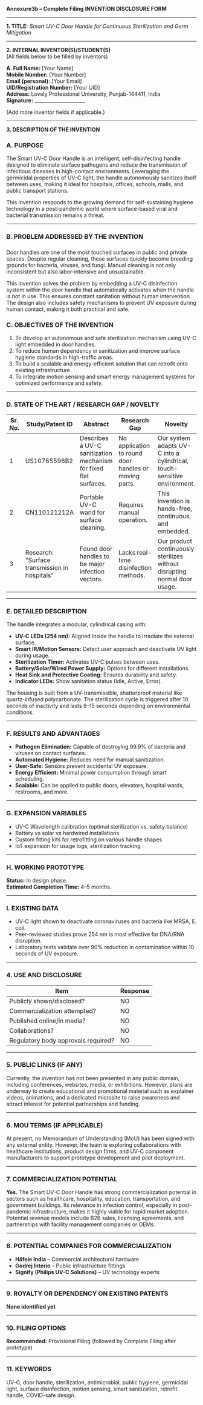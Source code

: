 **Annexure3b – Complete Filing**
**INVENTION DISCLOSURE FORM**

---

**1. TITLE:**
*Smart UV-C Door Handle for Continuous Sterilization and Germ Mitigation*

---

**2. INTERNAL INVENTOR(S)/STUDENT(S)**\
(All fields below to be filled by inventors)

**A. Full Name:** [Your Name]\
**Mobile Number:** [Your Number]\
**Email (personal):** [Your Email]\
**UID/Registration Number:** [Your UID]\
**Address:** Lovely Professional University, Punjab-144411, India\
**Signature:** \_\_\_\_\_\_\_\_\_\_\_\_\_\_\_\_\_\_\_\_\_

(Add more inventor fields if applicable.)

---

**3. DESCRIPTION OF THE INVENTION**

### A. PURPOSE

The Smart UV-C Door Handle is an intelligent, self-disinfecting handle designed to eliminate surface pathogens and reduce the transmission of infectious diseases in high-contact environments. Leveraging the germicidal properties of UV-C light, the handle autonomously sanitizes itself between uses, making it ideal for hospitals, offices, schools, malls, and public transport stations.

This invention responds to the growing demand for self-sustaining hygiene technology in a post-pandemic world where surface-based viral and bacterial transmission remains a threat.

---

### B. PROBLEM ADDRESSED BY THE INVENTION

###



Door handles are one of the most touched surfaces in public and private spaces. Despite regular cleaning, these surfaces quickly become breeding grounds for bacteria, viruses, and fungi. Manual cleaning is not only inconsistent but also labor-intensive and unsustainable.



This invention solves the problem by embedding a UV-C disinfection system within the door handle that automatically activates when the handle is not in use. This ensures constant sanitation without human intervention. The design also includes safety mechanisms to prevent UV exposure during human contact, making it both practical and safe.



### C. OBJECTIVES OF THE INVENTION

1. To develop an autonomous and safe sterilization mechanism using UV-C light embedded in door handles.
2. To reduce human dependency in sanitization and improve surface hygiene standards in high-traffic areas.
3. To build a scalable and energy-efficient solution that can retrofit onto existing infrastructure.
4. To integrate motion sensing and smart energy management systems for optimized performance and safety.

---

### D. STATE OF THE ART / RESEARCH GAP / NOVELTY

| Sr. No. | Study/Patent ID                               | Abstract                                                         | Research Gap                                          | Novelty                                                                   |
| ------- | --------------------------------------------- | ---------------------------------------------------------------- | ----------------------------------------------------- | ------------------------------------------------------------------------- |
| 1       | US10765598B2                                  | Describes a UV-C sanitization mechanism for fixed flat surfaces. | No application to round door handles or moving parts. | Our system adapts UV-C into a cylindrical, touch-sensitive environment.   |
| 2       | CN110121212A                                  | Portable UV-C wand for surface cleaning.                         | Requires manual operation.                            | This invention is hands-free, continuous, and embedded.                   |
| 3       | Research: "Surface transmission in hospitals" | Found door handles to be major infection vectors.                | Lacks real-time disinfection methods.                 | Our product continuously sterilizes without disrupting normal door usage. |

---

### E. DETAILED DESCRIPTION

The handle integrates a modular, cylindrical casing with:

- **UV-C LEDs (254 nm):** Aligned inside the handle to irradiate the external surface.
- **Smart IR/Motion Sensors:** Detect user approach and deactivate UV light during usage.
- **Sterilization Timer:** Activates UV-C pulses between uses.
- **Battery/Solar/Wired Power Supply:** Options for different installations.
- **Heat Sink and Protective Coating:** Ensures durability and safety.
- **Indicator LEDs:** Show sanitation status (Idle, Active, Error).

The housing is built from a UV-transmissible, shatterproof material like quartz-infused polycarbonate. The sterilization cycle is triggered after 10 seconds of inactivity and lasts 8–15 seconds depending on environmental conditions.

---

### F. RESULTS AND ADVANTAGES

- **Pathogen Elimination:** Capable of destroying 99.9% of bacteria and viruses on contact surfaces.
- **Automated Hygiene:** Reduces need for manual sanitization.
- **User-Safe:** Sensors prevent accidental UV exposure.
- **Energy Efficient:** Minimal power consumption through smart scheduling.
- **Scalable:** Can be applied to public doors, elevators, hospital wards, restrooms, and more.

---

### G. EXPANSION VARIABLES

- UV-C Wavelength calibration (optimal sterilization vs. safety balance)
- Battery vs solar vs hardwired installations
- Custom fitting kits for retrofitting on various handle shapes
- IoT expansion for usage logs, sterilization tracking

---

### H. WORKING PROTOTYPE

**Status:** In design phase.\
**Estimated Completion Time:** 4–5 months.

---

### I. EXISTING DATA

- UV-C light shown to deactivate coronaviruses and bacteria like MRSA, E. coli.
- Peer-reviewed studies prove 254 nm is most effective for DNA/RNA disruption.
- Laboratory tests validate over 90% reduction in contamination within 10 seconds of UV exposure.

---

### 4. USE AND DISCLOSURE

| Item                                | Response |
| ----------------------------------- | -------- |
| Publicly shown/disclosed?           | NO       |
| Commercialization attempted?        | NO       |
| Published online/in media?          | NO       |
| Collaborations?                     | NO       |
| Regulatory body approvals required? | NO       |

---

### 5. PUBLIC LINKS (IF ANY)

Currently, the invention has not been presented in any public domain, including conferences, websites, media, or exhibitions. However, plans are underway to create educational and promotional material such as explainer videos, animations, and a dedicated microsite to raise awareness and attract interest for potential partnerships and funding.

---

### 6. MOU TERMS (IF APPLICABLE)

At present, no Memorandum of Understanding (MoU) has been signed with any external entity. However, the team is exploring collaborations with healthcare institutions, product design firms, and UV-C component manufacturers to support prototype development and pilot deployment.

---

### 7. COMMERCIALIZATION POTENTIAL

**Yes.**
The Smart UV-C Door Handle has strong commercialization potential in sectors such as healthcare, hospitality, education, transportation, and government buildings. Its relevance in infection control, especially in post-pandemic infrastructure, makes it highly viable for rapid market adoption. Potential revenue models include B2B sales, licensing agreements, and partnerships with facility management companies or OEMs.

---

### 8. POTENTIAL COMPANIES FOR COMMERCIALIZATION

- **Häfele India** – Commercial architectural hardware
- **Godrej Interio** – Public infrastructure fittings
- **Signify (Philips UV-C Solutions)** – UV technology experts

---

### 9. ROYALTY OR DEPENDENCY ON EXISTING PATENTS

**None identified yet**

---

### 10. FILING OPTIONS

**Recommended:** Provisional Filing (followed by Complete Filing after prototype)

---

### 11. KEYWORDS

UV-C, door handle, sterilization, antimicrobial, public hygiene, germicidal light, surface disinfection, motion sensing, smart sanitization, retrofit handle, COVID-safe design.

